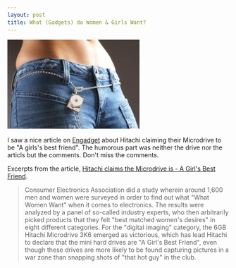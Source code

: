 ```yaml
---
layout: post
title: What (Gadgets) do Women & Girls Want?
---
```


<img class="small right" src="/static/2005/hitachimicrodrive.jpg" alt="Hitachi Microdrive for Girls">

I saw a nice article on [Engadget](http://engadget.com/) about Hitachi claiming their Microdrive to be "A girls's best friend". The humorous part was neither the drive nor the articls but the comments. Don't miss the comments.

Excerpts from the article, [Hitachi claims the Microdrive is - A Girl's Best Friend](http://engadget.com/2005/12/29/hitachi-claims-the-microdrive-is-a-girls-best-friend/).

> Consumer Electronics Association did a study wherein around 1,600 men and women were surveyed in order to find out what "What Women Want" when it comes to electronics. The results were analyzed by a panel of so-called industry experts, who then arbitrarily picked products that they felt "best matched women's desires" in eight different categories. For the "digital imaging" category, the 6GB Hitachi Microdrive 3K6 emerged as victorious, which has lead Hitachi to declare that the mini hard drives are "A Girl's Best Friend", even though these drives are more likely to be found capturing pictures in a war zone than snapping shots of "that hot guy" in the club.